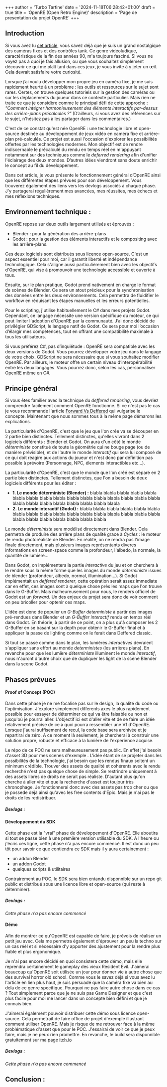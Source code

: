 +++
author = 'Turbo Tartine'
date = '2024-11-18T06:28:42+01:00'
draft = true
title = 'OpenRE (Open Retro Engine)'
description = 'Page de presentation du projet OpenRE'
+++
## Introduction
Si vous avez lu [cet article](/posts/i_love_fixed_cams), vous savez déjà que je suis un grand nostalgique des caméras fixes et des contrôles tank. Ce genre vidéoludique, caractéristique de la fin des années 90, m'a toujours fasciné. Si vous ne voyez pas à quoi je fais allusion, ou que vous souhaitez simplement découvrir ce qui me plaît tant dans ces jeux, je vous invite à y jeter un œil. Cela devrait satisfaire votre curiosité.

Lorsque j’ai voulu développer mon propre jeu en caméra fixe, je me suis rapidement heurté à un problème : les outils et ressources sur le sujet sont rares. Certes, on trouve quelques tutoriels sur la gestion des caméras ou sur les déplacements du joueur dans ce contexte particulier. Mais rien ne traite ce que je considère comme le principal défi de cette approche : *"Comment intégrer harmonieusement des éléments interactifs par-dessus des arrière-plans précalculés ?"* (D’ailleurs, si vous avez des références sur le sujet, n'hésitez pas à les partager dans les commentaires.)

C'est de ce constat qu'est née OpenRE : une technologie libre et open-source destinée au développement de jeux vidéo en caméra fixe et arrière-plan pré-calculés. Ce projet est aussi l'occasion d'explorer les possibilités offertes par les technologies modernes. Mon objectif est de rendre indiscernable le précalculé du rendu en temps réel en m'appuyant notamment sur des techniques comme le *deferred rendering* afin d'unifier l'éclairage des deux mondes. D’autres idées viendront sans doute enrichir le concept au fil du développement.

Dans cet article, je vous présente le fonctionnement général d’OpenRE ainsi que les différentes étapes prévues pour son développement. Vous trouverez également des liens vers les devlogs associés à chaque phase. J'y partagerai régulièrement mes avancées, mes réussites, mes échecs et mes réflexions techniques.

## Environnement technique :
OpenRE repose sur deux outils largement utilisés et éprouvés :
- Blender : pour la génération des arrière-plans
- Godot : pour la gestion des éléments interactifs et le compositing avec les arrière-plans.

Ces deux logiciels sont distribués sous licence open-source. C'est un aspect essentiel pour moi, car il garantit liberté et indépendance technologique. Cela s'aligne aussi particulièrement bien avec les objectifs d'OpenRE, qui vise à promouvoir une technologie accessible et ouverte à tous.

Ensuite, sur le plan pratique, Godot prend nativement en charge le format de scènes de Blender. Ce sera un atout précieux pour la synchronisation des données entre les deux environnements. Cela permettra de fluidifier le workflow en réduisant les étapes manuelles et les erreurs potentielles.

Pour le scripting, j'utilise habituellement le C# dans mes projets Godot. Cependant, ce langage nécessite une version spécifique du moteur, ce qui peut limiter l'adoption d'OpenRE par la communauté. J’ai donc décidé de privilégier GDScript, le langage natif de Godot. Ce sera pour moi l’occasion d’élargir mes compétences, tout en offrant une compatibilité maximale à tous les utilisateurs.

Si vous préférez C#, pas d’inquiétude : OpenRE sera compatible avec les deux versions de Godot. Vous pourrez développer votre jeu dans le langage de votre choix. GDScript ne sera nécessaire que si vous souhaitez modifier OpenRE. Par ailleurs, le moteur offre un certain niveau d’interopérabilité entre les deux langages. Vous pourrez donc, selon les cas, personnaliser OpenRE même en C#.

## Principe général
Si vous êtes familier avec la technique du *deffered rendering*, vous devriez comprendre facilement comment OpenRE fonctionne. Si ce n'est pas le cas je vous recommande l'article [Forward Vs Deffered](/posts/forward_vs_deffered) qui vulgarise le concepte. Maintenant que nous sommes tous à la même page démarons les explications.

La particularité d'OpenRE, c'est que le jeu que l'on crée va se découper en 2 partie bien distinctes. Tellement distinctes, qu'elles vivront dans 2 logiciels différents : Blender et Godot. On aura d'un côté le monde *déterministe* constitué de toute la géométrie qui ne bouge page (ou de manière prévisible), et de l'autre le monde *interactif* qui sera lui composé de ce qui doit réagire aux actions du joueur et n'est donc par définition pas possible à prévoire (Personnage, NPC, élements interactibles etc...).

La particularité d'OpenRE, c'est que le monde que l'on créé est séparé en 2 partie bien distinctes. Tellement distinctes, que l'on a besoin de deux logiciels différents pour les éditer :
* **1. Le monde déterministe (Blender) :** blabla blabla blabla blabla blabla blabla blabla blabla blabla blabla blabla blabla blabla blabla blabla blabla blabla blabla blabla blabla blabla blabla blabla blabla 
* **2. Le monde interactif (Godot) :** blabla blabla blabla blabla blabla blabla blabla blabla blabla blabla blabla blabla blabla blabla blabla blabla blabla blabla blabla blabla blabla blabla blabla blabla

Le monde *déterministe* sera modélisé directement dans Blender. Cela permetra de produire des arrière plans de qualité grace à *Cycles* : le moteur de rendu photoréaliste de Blender. En réalité, on ne rendra pas l'image finale directement, mais plusieurs images représentants diveres informations en screen-space comme la profondeur, l'albedo, la normale, la quantité de lumière...

Dans Godot, on implémentera la partie *interactive* du jeu et on cherchera à le rendre sous la même forme que les images du monde *déterministe* issues de blender (profondeur, albedo, normal, illumination...). Si Godot implémentait un *deffered renderer*, cette opération serait assez immediate car en effet, ces images sont à quelque chose près les maps que l'on trouve dans le G-Buffer. Mais malheureusement pour nous, le renders officiel de Godot est un *forward*. Un des enjeux du projet sera donc de voir comment on peu bricoller pour optenir ces maps.
 
L'idée est donc de populer un *G-Buffer deterministe* à partir des images pré-rendues dans Blender et un *G-Buffer interactif* rendu en temps réèl dans Godot. En théorie, à partir de ce point, on a plus qu'à composer les 2 G-Buffer en se basant sur la depth pour obtenir le G-Buffer final et à appliquer la passe de lighting comme on le ferait dans Deffered classic.
 
Si tout se passe comme dans le plan, les lumières *interactives* devraient s'appliquer sans effort au monde *deterministes* (les arrières plans). En revanche pour que les lumière *déterministe* illuminent le monde *interactif*, nous n'auront d'autre choix que de dupliquer les light de la scene Blender dans la scene Godot.

## Phases prévues

#### Proof of Concept (POC)
Dans cette phase je ne me focalise pas sur le design, la qualité du code ou l'optimisation. J'explore simplement differents axes le plus rapidement possible pour essayer de déterminer ce qui va être faisable ou non et jusqu'où je pourrai aller. L'objectif ici est d'aller vite et de se faire un idée relativement précise de ce à quoi pourra ressembler une V1 d'OpenRE. Lorsque j'aurai suffisement de recul, la code base sera archivée et je repartirai de zéro. A ce moment là seulement, je chercherai à construir une solution propre, robuste et efficace à la lumière de l'experience acquise.

Le répo de ce POC ne sera malheureusement pas public. En effet j'ai besoin d'asset 3D pour mes scenes d'exemple <trouver un meilleur terme>. L'idée étant de se projeter dans les possibilités de la technologie, j'ai besoin que les rendus finaux soitent un minimum crédible. Trouver des assets de qualité et cohérents avec le rendu recherché n'est pas quelque chose de simple. Se restrindre uniquement à des assets libres de droits ne serait pas réaliste. D'autant plus qu'on cherche à aller vite et que la recherche d'asset est toujour très chronophage. Je fonctionnerai donc avec des assets pas trop cher ou que je possede déjà ainsi qu'avec les free contents d'Epic. Mais je n'ai pas le droits de les redistribuer.

##### Devlogs :

#### Développement du SDK
Cette phase est la "vrai" phase de développement d'OpenRE. Elle aboutira si tout se passe bien à une première version utilisable du SDK. A l'heure ou j'écris ces ligne, cette phase n'a pas encore commencé. Il est donc un peu tôt pour savoir ce que contiendra ce SDK mais il y aura certainement :
- un addon Blender
- un addon Godot
- quelques scripts & utilitaires

Contrairement au POC, le SDK sera bien entandu disponnible sur un repo git public et distribué sous une licence libre et open-source (qui reste à déterminer).

##### Devlogs :
*Cette phase n'a pas encore commencé*

#### Démo
Afin de montrer ce qu'OpenRE est capable de faire, je prévois de réaliser un petit jeu avec. Cela me permetra également d'éprouver un peu la techno sur un cas réèl et si nécessaire d'y apporter des ajustement pour la rendre plus fiable et plus ergonomique.

Je n'ai pas encore décidé en quoi consistera cette démo, mais elle reprendra certainement le gameplay des vieux Resident Evil. J'aimerai beaucoup qu'OpenRE soit utilisée un jour pour donner vie à autre chose que des survival horror old school. Comme vous le savez déjà si vous avez lu l'article en lien plus haut, je suis persuadé que la caméra fixe va bien au dela de ce genre specifique. Pourquoi ne pas faire autre chose dans ce cas ? Tout simplement parce que je ne suis pas Game Designer et que c'est plus facile pour moi me lancer dans un concepte bien défini et que je connais bien.

J'aimerai également pouvoir distribuer cette démo sous licence open-source. Cela permetrait de faire office de projet d'exemple illustrant comment utiliser OpenRE. Mais je risque de me retrouver face à la même problématique d'asset que pour le POC. J'essairai de voir ce que je peux faire, mais je ne peux rien promettre. En revanche, le build sera disponnible gratuitement sur ma page [itch.io](https://jponzo.itch.io/)

##### Devlogs :
*Cette phase n'a pas encore commencé*

## Conclusion :
